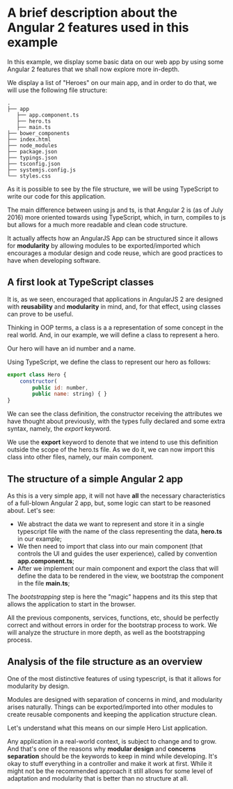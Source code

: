 # A brief description about the Angular 2 features used in this example

In this example, we display some basic data on our web app by using some Angular 2 features that we shall now explore more in-depth.

We display a list of "Heroes" on our main app, and in order to do that, we will use the following file structure:

```
.
├── app
   ├── app.component.ts
   ├── hero.ts
   ├── main.ts
├── bower_components
├── index.html
├── node_modules
├── package.json
├── typings.json
├── tsconfig.json
├── systemjs.config.js
└── styles.css
```

As it is possible to see by the file structure, we will be using TypeScript to write our code for this application.

The main difference between using js and ts, is that Angular 2 is (as of July 2016) more oriented towards using TypeScript, which, in turn, compiles to js but allows for a much more readable and clean code structure.

It actually affects how an AngularJS App can be structured since it allows for **modularity** by allowing modules to be exported/imported which encourages a modular design and code reuse, which are good practices to have when developing software.

## A first look at TypeScript classes

It is, as we seen, encouraged that applications in AngularJS 2 are designed with **reusability** and **modularity** in mind, and, for that effect, using classes can prove to be useful.

Thinking in OOP terms, a class is a a representation of some concept in the real world. And, in our example, we will define a class to represent a hero.

Our hero will have an id number and a name.

Using TypeScript, we define the class to represent our hero as follows:

```javascript
export class Hero {
    constructor(
        public id: number,
        public name: string) { }
}
```
We can see the class definition, the constructor receiving the attributes we have thought about previously, with the types fully declared and some extra syntax, namely, the _export_ keyword.

We use the **export** keyword to denote that we intend to use this definition outside the scope of the hero.ts file. As we do it, we can now import this class into other files, namely, our main component.

## The structure of a simple Angular 2 app

As this is a very simple app, it will not have **all** the necessary characteristics of a full-blown Angular 2 app, but, some logic can start to be reasoned about. Let's see:

- We abstract the data we want to represent and store it in a single typescript file with the name of the class representing the data, **hero.ts** in our example;
- We then need to import that class into our main component (that controls the UI and guides the user experience), called by convention **app.component.ts**;
- After we implement our main component and export the class that will define the data to be rendered in the view, we bootstrap the component in the file **main.ts**;

The _bootstrapping_ step is here the "magic" happens and its this step that allows the application to start in the browser.

All the previous components, services, functions, etc, should be perfectly correct and without errors in order for the bootstrap process to work. We will analyze the structure in more depth, as well as the bootstrapping process.

## Analysis of the file structure as an overview

One of the most distinctive features of using typescript, is that it allows for modularity by design.

Modules are designed with separation of concerns in mind, and modularity arises naturally. Things can be exported/imported into other modules to create reusable components and keeping the application structure clean.

Let's understand what this means on our simple Hero List application.

Any application in a real-world context, is subject to change and to grow. And that's one of the reasons why **modular design** and **concerns separation** should be the keywords to keep in mind while developing. It's okay to stuff everything in a controller and make it work at first. While it might not be the recommended approach it still allows for some level of adaptation and modularity that is better than no structure at all.

